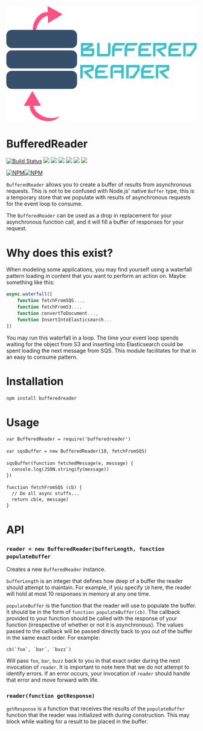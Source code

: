 ![BufferedReader](./docs/logo.png)
# BufferedReader

[![Build Status](https://travis-ci.org/retrohacker/buffered-reader.png?branch=master)](https://travis-ci.org/retrohacker/buffered-reader) ![](https://img.shields.io/github/issues/retrohacker/buffered-reader.svg) ![](https://img.shields.io/npm/dm/bufferedreader.svg) ![](https://img.shields.io/npm/dt/bufferedreader.svg) ![](https://img.shields.io/npm/v/bufferedreader.svg) ![](https://img.shields.io/npm/l/bufferedreader.svg)  ![](https://img.shields.io/twitter/url/https/github.com/retrohacker/bufferedreader.svg?style=social)

[![NPM](https://nodei.co/npm/bufferedreader.png?downloads=true&downloadRank=true&stars=true)](https://nodei.co/npm/bufferedreader/)[![NPM](https://nodei.co/npm-dl/bufferedreader.png?months=9&height=3)](https://nodei.co/npm/bufferedreader/)

`BufferedReader` allows you to create a buffer of results from asynchronous requests. This is not to be confused with Node.js' native `Buffer` type, this is a temporary store that we populate with results of asynchronous requests for the event loop to consume.

The `BufferedReader` can be used as a drop in replacement for your asynchronous function call, and it will fill a buffer of responses for your request.

# Why does this exist?

When modeling some applications, you may find yourself using a waterfall pattern loading in content that you want to perform an action on. Maybe something like this:

```js
async.waterfall([
    function fetchFromSQS...,
    function fetchFromS3...,
    function convertToDocument...,
    function InsertIntoElasticsearch...
])
```

You may run this waterfall in a loop. The time your event loop spends waiting for the object from S3 and inserting into Elasticsearch could be spent loading the next message from SQS. This module facilitates for that in an easy to consume pattern.

# Installation

`npm install bufferedreader`

# Usage

```
var BufferedReader = require('bufferedreader')

var sqsBuffer = new BufferedReader(10, fetchFromSQS)

sqsBuffer(function fetchedMessage(e, message) {
  console.log(JSON.stringify(message))
})

function fetchFromSQS (cb) {
  // Do all async stuffs...
  return cb(e, message)
}
```

# API

### `reader = new BufferedReader(bufferLength, function populateBuffer`

Creates a new `BufferedReader` instance.

`bufferLength` is an integer that defines how deep of a buffer the reader should attempt to maintain. For example, if you specify `10` here, the reader will hold at most 10 responses in memory at any one time.

`populateBuffer` is the function that the reader will use to populate the buffer. It should be in the form of `function populateBuffer(cb)`. The callback provided to your function should be called with the response of your function (irrespective of whether or not it is asynchronous). The values passed to the callback will be passed directly back to you out of the buffer in the same exact order. For example:

```
cb(`foo`, `bar`, `buzz`)
```

Will pass `foo`, `bar`, `buzz` back to you in that exact order during the next invocation of `reader`. It is important to note here that we do not attempt to identify errors. If an error occurs, your invocation of `reader` should handle that error and move forward with life.

### `reader(function getResponse)`

`getResponse` is a function that receives the results of the `populateBuffer` function that the reader was initialized with during construction. This may block while waiting for a result to be placed in the buffer.
